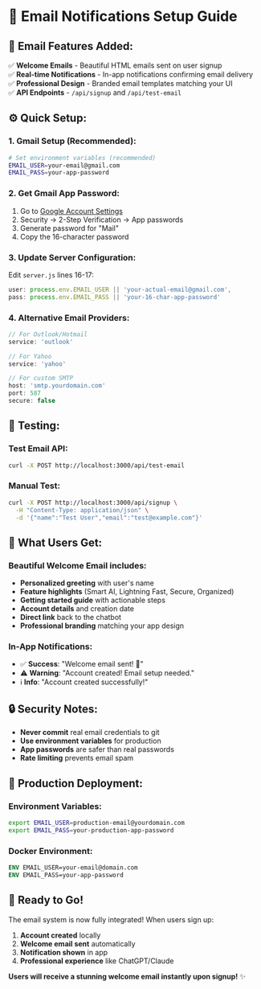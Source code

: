 # 📧 Email Notifications Setup Guide

## 🚀 **Email Features Added:**

✅ **Welcome Emails** - Beautiful HTML emails sent on user signup  
✅ **Real-time Notifications** - In-app notifications confirming email delivery  
✅ **Professional Design** - Branded email templates matching your UI  
✅ **API Endpoints** - `/api/signup` and `/api/test-email`  

## ⚙️ **Quick Setup:**

### 1. **Gmail Setup (Recommended):**
```bash
# Set environment variables (recommended)
EMAIL_USER=your-email@gmail.com
EMAIL_PASS=your-app-password
```

### 2. **Get Gmail App Password:**
1. Go to [Google Account Settings](https://myaccount.google.com/)
2. Security → 2-Step Verification → App passwords
3. Generate password for "Mail"
4. Copy the 16-character password

### 3. **Update Server Configuration:**
Edit `server.js` lines 16-17:
```javascript
user: process.env.EMAIL_USER || 'your-actual-email@gmail.com',
pass: process.env.EMAIL_PASS || 'your-16-char-app-password'
```

### 4. **Alternative Email Providers:**
```javascript
// For Outlook/Hotmail
service: 'outlook'

// For Yahoo
service: 'yahoo'

// For custom SMTP
host: 'smtp.yourdomain.com'
port: 587
secure: false
```

## 🧪 **Testing:**

### Test Email API:
```bash
curl -X POST http://localhost:3000/api/test-email
```

### Manual Test:
```bash
curl -X POST http://localhost:3000/api/signup \
  -H "Content-Type: application/json" \
  -d '{"name":"Test User","email":"test@example.com"}'
```

## 📧 **What Users Get:**

### Beautiful Welcome Email includes:
- **Personalized greeting** with user's name
- **Feature highlights** (Smart AI, Lightning Fast, Secure, Organized)
- **Getting started guide** with actionable steps
- **Account details** and creation date
- **Direct link** back to the chatbot
- **Professional branding** matching your app design

### In-App Notifications:
- ✅ **Success**: "Welcome email sent! 📧"
- ⚠️ **Warning**: "Account created! Email setup needed."
- ℹ️ **Info**: "Account created successfully!"

## 🔒 **Security Notes:**

- **Never commit** real email credentials to git
- **Use environment variables** for production
- **App passwords** are safer than real passwords
- **Rate limiting** prevents email spam

## 🎯 **Production Deployment:**

### Environment Variables:
```bash
export EMAIL_USER=production-email@yourdomain.com
export EMAIL_PASS=your-production-app-password
```

### Docker Environment:
```dockerfile
ENV EMAIL_USER=your-email@domain.com
ENV EMAIL_PASS=your-app-password
```

## 🚀 **Ready to Go!**

The email system is now fully integrated! When users sign up:

1. **Account created** locally
2. **Welcome email sent** automatically  
3. **Notification shown** in app
4. **Professional experience** like ChatGPT/Claude

**Users will receive a stunning welcome email instantly upon signup!** ✨
